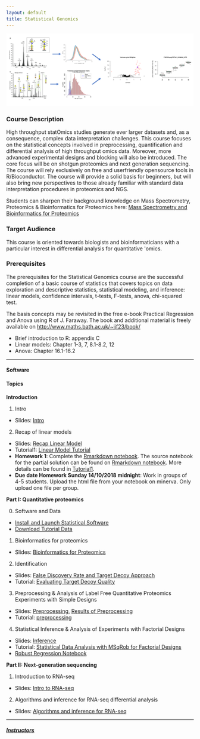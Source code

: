 ```yaml
---
layout: default
title: Statistical Genomics
---
```


![IntroFig](./pages/figs/IntroFig.png)

### Course Description
High throughput statOmics studies generate ever larger datasets and, as a consequence, complex data interpretation challenges. This course focuses on the statistical concepts involved in preprocessing, quantification and differential analysis of high throughput omics data. Moreover, more advanced experimental designs and blocking will also be introduced. The core focus will be on shotgun proteomics and next generation sequencing. The course will rely exclusively on free and userfriendly opensource tools in R/Bioconductor. The course will provide a solid basis for beginners, but will also bring new perspectives to those already familiar with standard data interpretation procedures in proteomics and NGS.

Students can sharpen their background knowledge on Mass Spectrometry, Proteomics & Bioinformatics for Proteomics
 here:
[Mass Spectrometry and Bioinformatics for Proteomics](pages/techVideos.md)



### Target Audience
This course is oriented towards biologists and bioinformaticians with a particular interest in differential analysis for quantitative 'omics.

### Prerequisites
The prerequisites for the Statistical Genomics course are the successful completion of a basic course of statistics that covers topics on data exploration and descriptive statistics, statistical modeling, and inference: linear models, confidence intervals, t-tests, F-tests, anova, chi-squared test.

The basis concepts may be revisited in the free e-book Practical Regression and Anova using R of J. Faraway. The book and additional material is freely available on
http://www.maths.bath.ac.uk/~jjf23/book/​

- Brief introduction to R: appendix C
- Linear models: Chapter 1-3, 7, 8.1-8.2, 12
- Anova: Chapter 16.1-16.2


---

#### Software

#### Topics

**Introduction**

  1. Intro
  - Slides: [Intro](assets/intro.pdf)

  2. Recap of linear models
  - Slides:  [Recap Linear Model](assets/lm.pdf)
  - Tutorial1: [Linear Model Tutorial](pages/lmTutorial.md)
  - **Homework 1**: Complete the [Rmarkdown notebook](pages/tutorialI_KPNA2_solutionPartI.nb.html). The source notebook for the partial solution can be found on [Rmarkdown notebook](assets/tutorialI_KPNA2_solutionPartI.Rmd). More details can be found in [Tutorial1](pages/lmTutorial.md). 
  - **Due date Homework Sunday 14/10/2018 midnight**:  Work in groups of 4-5 students. Upload the html file from your notebook on minerva. Only upload one file per group.   

**Part I: Quantitative proteomics**
 
  0. Software and Data
  - [Install and Launch Statistical Software](pages/software4stats.md)
  - [Download Tutorial Data](https://github.com/statOmics/pda/tree/data)
 

  1. Bioinformatics for proteomics
  - Slides: [Bioinformatics for Proteomics](assets/martens_proteomics_bioinformatics_20171001.pdf)

  2. Identification
  - Slides:  [False Discovery Rate and Target Decoy Approach](assets/1_Identification_Evaluation_Target_Decoy_Approach.pdf)
  - Tutorial: [Evaluating Target Decoy Quality](pages/Identification.md)  


  3. Preprocessing & Analysis of Label Free Quantitative Proteomics Experiments with Simple Designs
  - Slides: [Preprocessing](assets/2_MSqRob_data_analysisI.pdf), [Results of Preprocessing](assets/2_MSqRob_data_analysisIb.pdf)
  - Tutorial: [preprocessing](pages/sdaMsqrobSimple.md)
  
  4. Statistical Inference & Analysis of Experiments with Factorial Designs
  - Slides: [Inference](assets/2_MSqRob_data_analysisII.pdf) 
  - Tutorial: [Statistical Data Analysis with MSqRob for Factorial Designs](pages/sdaMsqrobDesign.md)
  - [Robust Regression Notebook](pages/robustRegression.nb.html)

**Part II: Next-generation sequencing**

  1. Introduction to RNA-seq
  - Slides: [Intro to RNA-seq](assets/rna-seq1.pdf) 

  2. Algorithms and inference for RNA-seq differential analysis
  - Slides: [Algorithms and inference for RNA-seq](assets/rna-seq2.pdf) 

---

##### [Instructors](pages/instructors.md)
